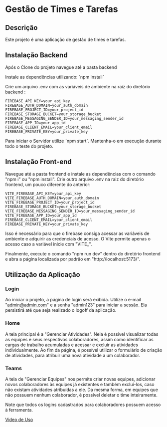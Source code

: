 # Gestão de Times e Tarefas

## Descrição

Este projeto é uma aplicação de gestão de times e tarefas.

## Instalação Backend

Após o Clone do projeto navegue até a pasta backend

Instale as dependências utilizando: ˋnpm installˋ

Crie um arquivo .env com as variáveis de ambiente na raiz do diretório backend :

```
FIREBASE_API_KEY=your_api_key
FIREBASE_AUTH_DOMAIN=your_auth_domain
FIREBASE_PROJECT_ID=your_project_id
FIREBASE_STORAGE_BUCKET=your_storage_bucket
FIREBASE_MESSAGING_SENDER_ID=your_messaging_sender_id
FIREBASE_APP_ID=your_app_id
FIREBASE_CLIENT_EMAIL=your_client_email
FIREBASE_PRIVATE_KEY=your_private_key
```

Para iniciar o Servidor utilize ˋnpm startˋ. Mantenha-o em execução durante todo o teste do projeto.

## Instalação Front-end

Navegue até a pasta frontend e instale as dependências com o comando "npm i" ou "npm install".
Crie outro arquivo .env na raiz do diretório frontend, um pouco diferente do anterior:

```
VITE_FIREBASE_API_KEY=your_api_key
VITE_FIREBASE_AUTH_DOMAIN=your_auth_domain
VITE_FIREBASE_PROJECT_ID=your_project_id
FIREBASE_STORAGE_BUCKET=your_storage_bucket
VITE_FIREBASE_MESSAGING_SENDER_ID=your_messaging_sender_id
VITE_FIREBASE_APP_ID=your_app_id
FIREBASE_CLIENT_EMAIL=your_client_email
FIREBASE_PRIVATE_KEY=your_private_key
```

Isso é necessário para que o firebase consiga acessar as variáveis de ambiente e adquirir as credenciais de acesso. O Vite permite apenas o acesso caso a variável inicie com "VITE_".

Finalmente, execute o comando "npm run dev" dentro do diretório frontend e abra a página localizada por padrão em "http://localhost:5173/".

## Utilização da Aplicação
### Login
Ao iniciar o projeto, a página de login será exibida. Utilize o e-mail "admin@admin.com" e a senha "admin123" para iniciar a sessão. Ela persistirá até que seja realizado o logoff da aplicação.
### Home
A tela principal é a "Gerenciar Atividades". Nela é possível visualizar todas as equipes e seus respectivos colaboradores, assim como identificar as cargas de trabalho acumuladas e acessar e excluir as atividades individualmente. Ao fim da página, é possível utilizar o formulário de criação de atividades, para atribuir uma nova atividade a um colaborador.
### Teams
A tela de "Gerenciar Equipes" nos permite criar novas equipes, adicionar novos colaboradores às equipes já existentes e também excluí-los, caso não existam atividades atribuídas a ele. Da mesma forma, em equipes que não possuem nenhum colaborador, é possível deletar o time inteiramente.

Note que todos os logins cadastrados para colaboradores possuem acesso à ferramenta.

<a href="https://www.youtube.com/watch?v=7PCFDKDcA7I" target="_blank">Video de Uso</a>

